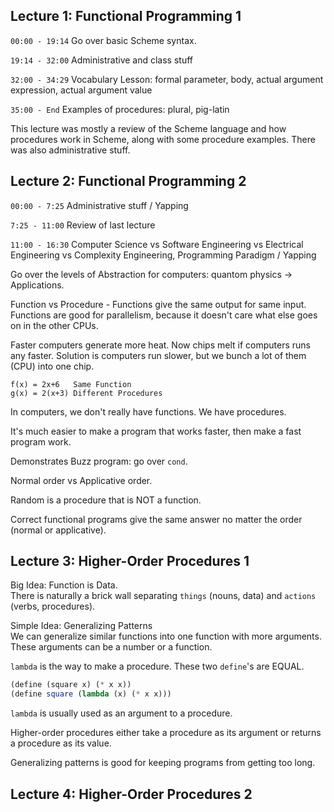 ## Lecture 1: Functional Programming 1

`00:00 - 19:14` Go over basic Scheme syntax. 

`19:14 - 32:00` Administrative and class stuff

`32:00 - 34:29` Vocabulary Lesson: formal parameter, body, actual argument expression, actual argument value

`35:00 - End` Examples of procedures: plural,
 pig-latin 

This lecture was mostly a review of the Scheme language and how procedures work in Scheme, along with some procedure examples. There was also administrative stuff.

## Lecture 2: Functional Programming 2

`00:00 - 7:25` Administrative stuff / Yapping

`7:25 - 11:00` Review of last lecture 

`11:00 - 16:30` Computer Science vs Software Engineering vs Electrical Engineering vs Complexity Engineering, Programming Paradigm / Yapping

Go over the levels of Abstraction for computers: quantom physics -> Applications.

Function vs Procedure - Functions give the same output for same input. Functions are good for parallelism, because it doesn't care what else goes on in the other CPUs.

Faster computers generate more heat. Now chips melt if computers runs any faster. Solution is computers run slower, but we bunch a lot of them (CPU) into one chip.

```
f(x) = 2x+6   Same Function
g(x) = 2(x+3) Different Procedures
```

In computers, we don't really have functions. We have procedures.

It's much easier to make a program that works faster, then make a fast program work.

Demonstrates Buzz program: go over `cond`. 

Normal order vs Applicative order.

Random is a procedure that is NOT a function.

Correct functional programs give the same answer no matter the order (normal or applicative).

## Lecture 3: Higher-Order Procedures 1

Big Idea: Function is Data. \
There is naturally a brick wall separating `things` (nouns, data) and `actions` (verbs, procedures). 

Simple Idea: Generalizing Patterns \
We can generalize similar functions into one function with more arguments. These arguments can be a number or a function.

`lambda` is the way to make a procedure. These two `define`'s are EQUAL.
```scheme
(define (square x) (* x x))
(define square (lambda (x) (* x x)))
```
`lambda` is usually used as an argument to a procedure.

Higher-order procedures either take a procedure as its argument or returns a procedure as its value. 

Generalizing patterns is good for keeping programs from getting too long.

## Lecture 4: Higher-Order Procedures 2





